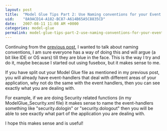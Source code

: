 ```yaml
---
layout: post
title:  "Model Glue Tips Part 2: Use Naming conventions for your Event Handlers."
uid:	"8A9ACD14-A182-BC87-A614B65A5C8835CD"
date:   2007-08-11 11:08 AM +0000
categories: model-glue
permalink: model-glue-tips-part-2-use-naming-conventions-for-your-event-handlers
---
```

Continuing from the <a href="http://www.markdrew.co.uk/blog/index.cfm/2007/8/10/Model-Glue-Tips-Part-1-Separate-out-your-ModelGlue-file" title="Mark Drew (Redux)- cf_etc...: Model Glue Tips Part 1: Separate out your Model-Glue file">previous post</a>, I wanted to talk about naming conventions, I am sure everyone has a way of doing this and  will argue (a bit like IDE or OS wars) till they are blue in the face. This is the way I try and do it, maybe because I started out using fusebox, but it makes sense to me.

If you have split out your Model Glue file as mentioned in my previous post, you will already have event-handlers that deal with different areas of your application, why not do the same with the event handlers, then you can see exactly what you are dealing with.

For example, if we are doing Security related functions (in my ModelGlue_Security.xml file) it makes sense to name the event-handlers something like "security.dologin" or "security.dologout" then you will be able to see exactly what part of the application you are dealing with.

I hope this makes sense and is useful!